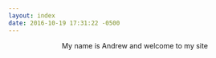 ```yaml
---
layout: index
date: 2016-10-19 17:31:22 -0500
---
```


<center>My name is Andrew and welcome to my site</center>